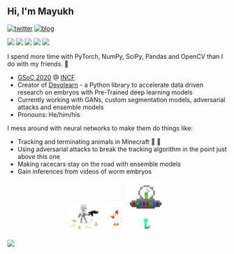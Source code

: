 ## Hi, I'm Mayukh

[![twitter](https://img.shields.io/twitter/url?label=Twitter%20%40mayukh091&style=social&url=https%3A%2F%2Ftwitter.com%2Fmayukh091)](https://twitter.com/mayukh091)
[![blog](https://img.shields.io/twitter/url?color=Black&label=Blog&style=flat-square&url=https%3A%2F%2Fmayukhdeb.github.io%2Fblog%2F)](https://mayukhdeb.github.io/blog/)


<code><img height="20" src="https://avatars0.githubusercontent.com/u/21003710?s=200&v=4"></code>
<code><img height="20" src="https://camo.githubusercontent.com/37d9964b95f38c96ed2cce75182f7ebda4b90f64/68747470733a2f2f676863646e2e7261776769742e6f72672f6e756d70792f6e756d70792f6d61737465722f6272616e64696e672f69636f6e732f7072696d6172792f6e756d70796c6f676f2e737667"></code>
<code><img height="20" src="https://avatars1.githubusercontent.com/u/5009934?s=200&v=4"></code>
<code><img height="20" src="https://camo.githubusercontent.com/5cb734f6fc37f645dc900e35559c60d91cc6b550/68747470733a2f2f6465762e70616e6461732e696f2f7374617469632f696d672f70616e6461732e737667"></code>
<code><img height="20" src="https://avatars3.githubusercontent.com/u/288277?s=200&v=4"></code>

I spend more time with PyTorch, NumPy, SciPy, Pandas and OpenCV than I do with my friends. :space_invader:
* [GSoC 2020](https://github.com/devoworm/GSoC-2020/tree/master/Pre-trained%20Models%20(DevLearning)) @ [INCF](https://incf.org/)
* Creator of [Devolearn](https://github.com/DevoLearn/devolearn) - a Python library to accelerate data driven research on embryos with Pre-Trained deep learning models
* Currently working with GANs, custom segmentation models, adversarial attacks and ensemble models
* Pronouns: He/him/his

I mess around with neural networks to make them do things like:
* Tracking and terminating animals in Minecraft :hocho: :chicken:
* Using adversarial attacks to break the tracking algorithm in the point just above this one
* Making racecars stay on the road with ensemble models
* Gain inferences from videos of worm embryos

<p align="center">
<img src="https://raw.githubusercontent.com/Mayukhdeb/Mayukhdeb/master/deep_chicken_terminator.gif" width = "25%"/>
  <img src = "https://raw.githubusercontent.com/Mayukhdeb/Mayukhdeb/master/investigate_worm.gif" width = "18%">
</p>

<img src= "https://github-readme-stats.vercel.app/api?username=mayukhdeb&show_icons=true&theme=default" width = "60%" align = "center">

